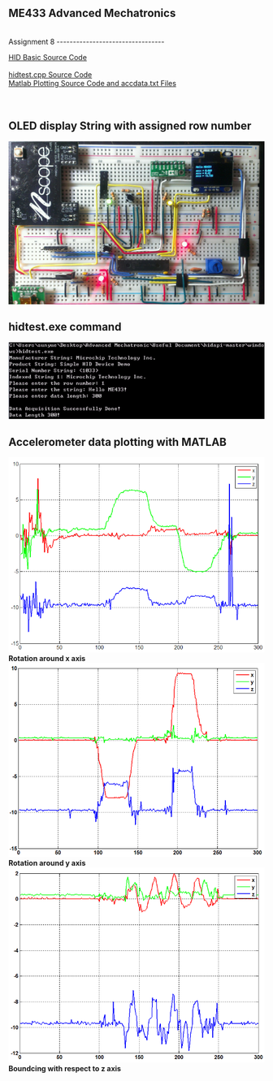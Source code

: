 ME433 Advanced Mechatronics
---------------------------------
<br> 
Assignment 8
---------------------------------

[HID Basic Source Code](https://github.com/hereissunyue/ME433/tree/master/HW8/hid_basic)<br>  
[hidtest.cpp Source Code](https://github.com/hereissunyue/ME433/tree/master/HW8/hid_basic)<br>
[Matlab Plotting Source Code and accdata.txt Files](https://github.com/hereissunyue/ME433/tree/master/HW8/data_plotting)<br>  
<br>

OLED display String with assigned row number
---------------------------------
<img src="https://raw.githubusercontent.com/hereissunyue/ME433/master/HW8/figure/1.jpg">

hidtest.exe command
---------------------------------
<img src="https://raw.githubusercontent.com/hereissunyue/ME433/master/HW8/figure/4.gif">

Accelerometer data plotting with MATLAB
---------------------------------
<img src="https://raw.githubusercontent.com/hereissunyue/ME433/master/HW8/figure/2.gif"><br>
<b>Rotation around x axis</b><br>
<img src="https://raw.githubusercontent.com/hereissunyue/ME433/master/HW8/figure/1.gif"><br>
<b>Rotation around y axis</b><br>
<img src="https://raw.githubusercontent.com/hereissunyue/ME433/master/HW8/figure/3.gif"><br>
<b>Boundcing with respect to z axis</b><br>
